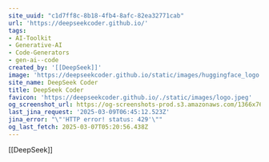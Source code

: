 ```yaml
---
site_uuid: "c1d7ff8c-8b18-4fb4-8afc-82ea32771cab"
url: 'https://deepseekcoder.github.io/'
tags:
- AI-Toolkit
- Generative-AI
- Code-Generators
- gen-ai--code
created_by: '[[DeepSeek]]'
image: 'https://deepseekcoder.github.io/static/images/huggingface_logo.svg'
site_name: DeepSeek Coder
title: DeepSeek Coder
favicon: 'https://deepseekcoder.github.io/./static/images/logo.jpeg'
og_screenshot_url: https://og-screenshots-prod.s3.amazonaws.com/1366x768/80/false/b36251a32618336dff9c1d227a619ee435d04b1a7e66588373f0c054c8622637.jpeg
last_jina_request: '2025-03-09T06:45:12.523Z'
jina_error: "\"'HTTP error! status: 429'\""
og_last_fetch: 2025-03-07T05:20:56.438Z
---
```



[[DeepSeek]]

